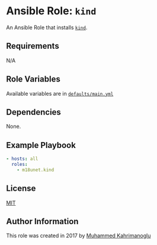 # Ansible Role: `kind`

An Ansible Role that installs [`kind`](https://github.com/kubernetes-sigs/kind).

## Requirements

N/A

## Role Variables

Available variables are in [`defaults/main.yml`](defaults/main.yml)

## Dependencies

None.

## Example Playbook

```yaml
- hosts: all
  roles:
    - m18unet.kind
```

## License

[MIT](LICENSE)

## Author Information

This role was created in 2017 by [Muhammed Kahrimanoglu](https://www.m18u.net)

